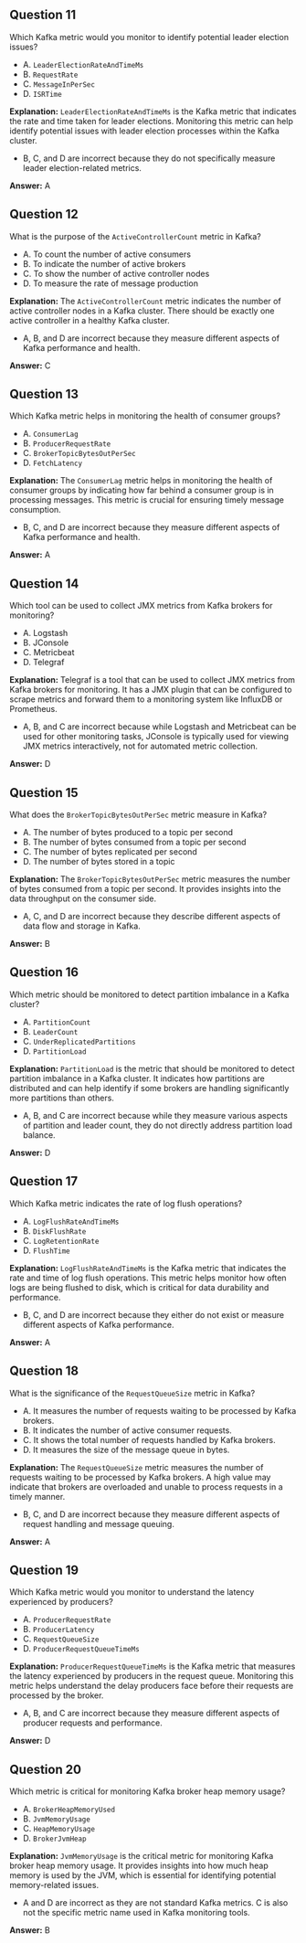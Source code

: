 ## Question 11

Which Kafka metric would you monitor to identify potential leader election issues?

- A. `LeaderElectionRateAndTimeMs`
- B. `RequestRate`
- C. `MessageInPerSec`
- D. `ISRTime`

**Explanation:**
`LeaderElectionRateAndTimeMs` is the Kafka metric that indicates the rate and time taken for leader elections. Monitoring this metric can help identify potential issues with leader election processes within the Kafka cluster.

- B, C, and D are incorrect because they do not specifically measure leader election-related metrics.

**Answer:** A

## Question 12

What is the purpose of the `ActiveControllerCount` metric in Kafka?

- A. To count the number of active consumers
- B. To indicate the number of active brokers
- C. To show the number of active controller nodes
- D. To measure the rate of message production

**Explanation:**
The `ActiveControllerCount` metric indicates the number of active controller nodes in a Kafka cluster. There should be exactly one active controller in a healthy Kafka cluster.

- A, B, and D are incorrect because they measure different aspects of Kafka performance and health.

**Answer:** C

## Question 13

Which Kafka metric helps in monitoring the health of consumer groups?

- A. `ConsumerLag`
- B. `ProducerRequestRate`
- C. `BrokerTopicBytesOutPerSec`
- D. `FetchLatency`

**Explanation:**
The `ConsumerLag` metric helps in monitoring the health of consumer groups by indicating how far behind a consumer group is in processing messages. This metric is crucial for ensuring timely message consumption.

- B, C, and D are incorrect because they measure different aspects of Kafka performance and health.

**Answer:** A

## Question 14

Which tool can be used to collect JMX metrics from Kafka brokers for monitoring?

- A. Logstash
- B. JConsole
- C. Metricbeat
- D. Telegraf

**Explanation:**
Telegraf is a tool that can be used to collect JMX metrics from Kafka brokers for monitoring. It has a JMX plugin that can be configured to scrape metrics and forward them to a monitoring system like InfluxDB or Prometheus.

- A, B, and C are incorrect because while Logstash and Metricbeat can be used for other monitoring tasks, JConsole is typically used for viewing JMX metrics interactively, not for automated metric collection.

**Answer:** D

## Question 15

What does the `BrokerTopicBytesOutPerSec` metric measure in Kafka?

- A. The number of bytes produced to a topic per second
- B. The number of bytes consumed from a topic per second
- C. The number of bytes replicated per second
- D. The number of bytes stored in a topic

**Explanation:**
The `BrokerTopicBytesOutPerSec` metric measures the number of bytes consumed from a topic per second. It provides insights into the data throughput on the consumer side.

- A, C, and D are incorrect because they describe different aspects of data flow and storage in Kafka.

**Answer:** B

## Question 16

Which metric should be monitored to detect partition imbalance in a Kafka cluster?

- A. `PartitionCount`
- B. `LeaderCount`
- C. `UnderReplicatedPartitions`
- D. `PartitionLoad`

**Explanation:**
`PartitionLoad` is the metric that should be monitored to detect partition imbalance in a Kafka cluster. It indicates how partitions are distributed and can help identify if some brokers are handling significantly more partitions than others.

- A, B, and C are incorrect because while they measure various aspects of partition and leader count, they do not directly address partition load balance.

**Answer:** D

## Question 17

Which Kafka metric indicates the rate of log flush operations?

- A. `LogFlushRateAndTimeMs`
- B. `DiskFlushRate`
- C. `LogRetentionRate`
- D. `FlushTime`

**Explanation:**
`LogFlushRateAndTimeMs` is the Kafka metric that indicates the rate and time of log flush operations. This metric helps monitor how often logs are being flushed to disk, which is critical for data durability and performance.

- B, C, and D are incorrect because they either do not exist or measure different aspects of Kafka performance.

**Answer:** A

## Question 18

What is the significance of the `RequestQueueSize` metric in Kafka?

- A. It measures the number of requests waiting to be processed by Kafka brokers.
- B. It indicates the number of active consumer requests.
- C. It shows the total number of requests handled by Kafka brokers.
- D. It measures the size of the message queue in bytes.

**Explanation:**
The `RequestQueueSize` metric measures the number of requests waiting to be processed by Kafka brokers. A high value may indicate that brokers are overloaded and unable to process requests in a timely manner.

- B, C, and D are incorrect because they measure different aspects of request handling and message queuing.

**Answer:** A

## Question 19

Which Kafka metric would you monitor to understand the latency experienced by producers?

- A. `ProducerRequestRate`
- B. `ProducerLatency`
- C. `RequestQueueSize`
- D. `ProducerRequestQueueTimeMs`

**Explanation:**
`ProducerRequestQueueTimeMs` is the Kafka metric that measures the latency experienced by producers in the request queue. Monitoring this metric helps understand the delay producers face before their requests are processed by the broker.

- A, B, and C are incorrect because they measure different aspects of producer requests and performance.

**Answer:** D

## Question 20

Which metric is critical for monitoring Kafka broker heap memory usage?

- A. `BrokerHeapMemoryUsed`
- B. `JvmMemoryUsage`
- C. `HeapMemoryUsage`
- D. `BrokerJvmHeap`

**Explanation:**
`JvmMemoryUsage` is the critical metric for monitoring Kafka broker heap memory usage. It provides insights into how much heap memory is used by the JVM, which is essential for identifying potential memory-related issues.

- A and D are incorrect as they are not standard Kafka metrics. C is also not the specific metric name used in Kafka monitoring tools.

**Answer:** B
